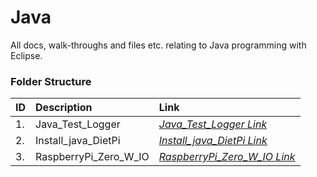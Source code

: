 # Java
All docs, walk-throughs and files etc. relating to Java programming with Eclipse.

### Folder Structure

|ID|Description|Link|
| :------------| :------------ | :------------ |
|1.|Java_Test_Logger|*[Java_Test_Logger Link](https://github.com/Cale-Torino/Little_Apps/tree/main/Java/1.%20Java_Test_Logger)*|
|2.|Install_java_DietPi|*[Install_java_DietPi Link](https://github.com/Cale-Torino/Little_Apps/tree/main/Java/2.%20Install_java_DietPi)*|
|3.|RaspberryPi_Zero_W_IO|*[RaspberryPi_Zero_W_IO Link](https://github.com/Cale-Torino/Little_Apps/tree/main/3.%20Java/3.%20RaspberryPi_Zero_W_IO)*|
